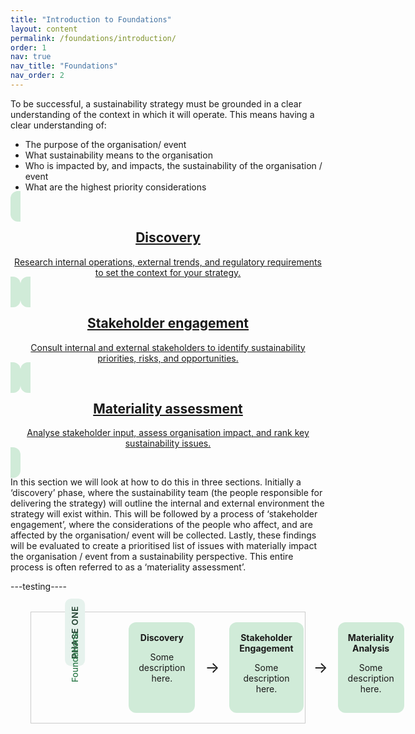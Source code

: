```yaml
---
title: "Introduction to Foundations"
layout: content
permalink: /foundations/introduction/
order: 1
nav: true
nav_title: "Foundations"
nav_order: 2
---
```


To be successful, a sustainability strategy must be grounded in a clear understanding of the context in which it will operate.  This means having a clear understanding of:
-	The purpose of the organisation/ event
-	What sustainability means to the organisation
-	Who is impacted by, and impacts, the sustainability of the organisation / event
-	What are the highest priority considerations

<section class="phase-blocks outlined green">
  <a href="/foundations/discovery/" class="phase-block">
    <h2>Discovery</h2>
    <p>Research internal operations, external trends, and regulatory requirements to set the context for your strategy.</p>
  </a>
  <a href="/foundations/stakeholderEngagement/" class="phase-block">
    <h2>Stakeholder engagement</h2>
    <p>Consult internal and external stakeholders to identify sustainability priorities, risks, and opportunities.</p>
  </a>
  <a href="/foundations/materialityAssessment/" class="phase-block">
    <h2>Materiality assessment</h2>
    <p>Analyse stakeholder input, assess organisation impact, and rank key sustainability issues.</p>
  </a>
</section>

In this section we will look at how to do this in three sections.  Initially a ‘discovery’ phase, where the sustainability team (the people responsible for delivering the strategy) will outline the internal and external environment the strategy will exist within.  This will be followed by a process of ‘stakeholder engagement’, where the considerations of the people who affect, and are affected by the organisation/ event will be collected.  Lastly, these findings will be evaluated to create a prioritised list of issues with materially impact the organisation / event from a sustainability perspective.  This entire process is often referred to as a ‘materiality assessment’.  


---testing----

<div class="diagram-container">
  <div class="sidebar">
    <div class="phase-label">PHASE ONE</div>
    <div class="phase-step">Foundations</div>
  </div>
  <div class="main-flow">
    <div class="phase-block">
      <div class="phase-header">Discovery</div>
      <p>Some description here.</p>
    </div>
    <div class="arrow">&#8594;</div>
    <div class="phase-block">
      <div class="phase-header">Stakeholder Engagement</div>
      <p>Some description here.</p>
    </div>
    <div class="arrow">&#8594;</div>
    <div class="phase-block">
      <div class="phase-header">Materiality Analysis</div>
      <p>Some description here.</p>
    </div>
  </div>
</div>

<style>
.diagram-container {
  display: flex;
  align-items: flex-start;
  margin: 2rem;
  border: 1px solid #ccc; /* For visualization */
  padding: 1rem;
  gap: 1rem;
}

.sidebar {
  display: flex;
  flex-direction: column;
  align-items: center; /* Center horizontally */
  justify-content: center; /* Center vertically in available space */
  margin-right: 1rem;
}

.phase-label {
  background: #e6f2ed;
  font-weight: 600;
  font-size: 0.85rem;
  letter-spacing: 0.05em;
  color: #1f3f2e;
  padding: 0.5rem 0.75rem;
  border-radius: 10px;
  margin-bottom: 0.5rem;
  transform: rotate(270deg); /* Rotate the text */
  white-space: nowrap; /* Prevent wrapping after rotation */
}

.phase-step {
  font-size: 0.85rem;
  color: #2f7c4c;
  font-weight: 500;
  padding: 0.5rem 0.75rem;
  border-radius: 10px;
  transform: rotate(270deg); /* Rotate the text */
  white-space: nowrap; /* Prevent wrapping after rotation */
}

.main-flow {
  display: flex;
  align-items: stretch;
  gap: 1rem;
}

.phase-block {
  background: #d0ebd8;
  padding: 1rem;
  border-radius: 12px;
  flex: 1;
  text-align: center;
}

.phase-header {
  font-weight: bold;
  margin-bottom: 0.5rem;
}

.arrow {
  display: flex;
  align-items: center;
  justify-content: center;
  font-size: 1.5rem;
}
</style>
